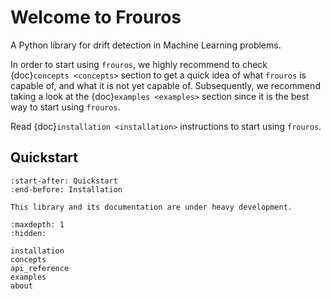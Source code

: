 # Welcome to Frouros

A Python library for drift detection in Machine Learning problems.

In order to start using `frouros`, we highly recommend to check {doc}`concepts <concepts>` section to get a quick idea of what `frouros` is capable of, and what it is not yet capable of. Subsequently, we recommend taking a look at the {doc}`examples <examples>` section since it is the best way to start using `frouros`.

Read {doc}`installation <installation>` instructions to start using `frouros`.

## Quickstart

```{include} ../../README.md
:start-after: Quickstart
:end-before: Installation
```

```{warning}
This library and its documentation are under heavy development.
```

```{toctree}
:maxdepth: 1
:hidden:

installation
concepts
api_reference
examples
about
```
